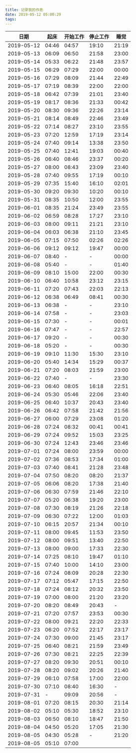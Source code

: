 ```yaml
---
title: 记录我的作息
date: 2019-05-12 05:00:29
tags:
---
```


日期 | 起床 | 开始工作 | 停止工作 | 睡觉 
---|---|---|---|----
2019-05-12 | 04:46 | 04:57 | 19:10 | 21:19
2019-05-13 | 06:09 | 06:50 | 21:58 | 23:00
2019-05-14 | 05:33 | 06:22 | 21:48 | 23:57
2019-05-15 | 06:29 | 07:29 | 22:00 | 00:00
2019-05-16 | 07:29 | 08:09 | 21:44 | 22:49
2019-05-17 | 07:19 | 08:39 | 22:00 | 22:00
2019-05-18 | 06:42 | 07:39 | 21:01 | 23:40
2019-05-19 | 08:17 | 08:36 | 21:33 | 00:42
2019-05-20 | 08:30 | 09:36 | 22:26 | 23:14
2019-05-21 | 08:14 | 08:49 | 22:46 | 23:49
2019-05-22 | 07:14 | 08:27 | 23:10 | 23:55
2019-05-23 | 07:20 | 12:59 | 17:19 | 23:14
2019-05-24 | 07:40 | 09:14 | 13:38 | 23:50
2019-05-25 | 07:40 | 12:41 | 19:03 | 00:40
2019-05-26 | 06:40 | 08:46 | 23:37 | 00:20
2019-05-27 | 08:00 | 08:43 | 23:09 | 23:40
2019-05-28 | 07:40 | 09:55 | 17:19 | 00:10
2019-05-29 | 07:35 | 15:40 | 16:10 | 02:01
2019-05-30 | 09:20 | 09:30 | 10:20 | 00:10
2019-05-31 | 08:35 | 10:50 | 12:00 | 23:55
2019-06-01 | 08:35 | 21:24 | 23:49 | 23:55
2019-06-02 | 06:59 | 08:28 | 17:27 | 23:10
2019-06-03 | 08:00 | 09:11 | 21:21 | 23:10
2019-06-04 | 06:03 | 06:38 | 21:10 | 23:45
2019-06-05 | 07:15 | 07:50 | 02:26 | 02:26
2019-06-06 | 09:12 | 09:12 | 19:47 | 00:00
2019-06-07 | 08:40 | - | - | 00:00
2019-06-08 | 05:40 | - | - | 01:40
2019-06-09 | 08:10 | 15:00 | 22:00 | 00:30
2019-06-10 | 06:40 | 10:58 | 23:12 | 23:15
2019-06-11 | 07:20 | 07:43 | 22:03 | 22:13
2019-06-12 | 06:38 | 06:49 | 08:41 | 00:30
2019-06-13 | 06:38 | - | - | 23:10
2019-06-14 | 07:58 | - | - | 23:03
2019-06-15 | 07:30 | - | - | 00:01
2019-06-16 | 07:47 | - | - | 22:57
2019-06-17 | 09:20 | - | - | 00:30
2019-06-18 | 05:20 | - | - | 00:30
2019-06-19 | 09:10 | 11:30 | 15:30 | 23:10
2019-06-20 | 05:40 | 14:34 | 15:29 | 00:37
2019-06-21 | 07:20 | 08:03 | 21:59 | 23:00
2019-06-22 | 07:40 | - | - | 23:30
2019-06-23 | 06:40 | 08:05 | 16:18 | 22:51
2019-06-24 | 05:30 | 05:46 | 22:06 | 23:40
2019-06-25 | 06:40 | 10:37 | 20:43 | 23:40
2019-06-26 | 06:42 | 07:58 | 21:42 | 21:56
2019-06-27 | 06:00 | 07:29 | 23:08 | 01:20
2019-06-28 | 07:24 | 08:32 | 00:41 | 00:41
2019-06-29 | 07:24 | 09:52 | 15:03 | 23:25
2019-06-30 | 07:24 | 12:43 | 23:46 | 23:46
2019-07-01 | 07:24 | 08:00 | 23:59 | 00:00
2019-07-02 | 07:36 | 08:53 | 17:34 | 01:00
2019-07-03 | 07:40 | 08:41 | 21:28 | 23:48
2019-07-04 | 07:50 | 08:20 | 08:20 | 21:37
2019-07-05 | 06:06 | 08:20 | 17:38 | 21:40
2019-07-06 | 06:30 | 07:59 | 21:46 | 22:10
2019-07-07 | 05:20 | 06:38 | 19:20 | 23:00
2019-07-08 | 07:30 | 08:19 | 21:26 | 22:18
2019-07-09 | 06:30 | 07:22 | 12:00 | 01:03
2019-07-10 | 06:15 | 20:57 | 21:34 | 00:10
2019-07-11 | 08:00 | 09:45 | 11:53 | 23:50
2019-07-12 | 08:00 | 09:51 | 13:40 | 22:50
2019-07-13 | 08:00 | 09:00 | 17:33 | 22:30 
2019-07-14 | 07:25 | 08:10 | 19:47 | 01:10
2019-07-15 | 07:40 | 10:00 | 14:10 | 23:00
2019-07-16 | 07:24 | 08:09 | 20:28 | 22:30
2019-07-17 | 07:12 | 05:47 | 17:15 | 22:50
2019-07-18 | 07:24 | 08:12 | 20:32 | 23:50
2019-07-19 | 07:00 | 08:00 | 21:20 | 23:20
2019-07-20 | 08:20 | 08:49 | 20:43 | -
2019-07-21 | 07:20 | 07:57 | 23:53 | 00:30
2019-07-22 | 08:00 | 09:21 | 22:20 | 22:33 
2019-07-23 | 06:20 | 07:52 | 22:17 | 23:17
2019-07-24 | 07:30 | 09:00 | 21:45 | 23:17
2019-07-25 | 06:40 | 08:21 | 21:59 | 23:49
2019-07-26 | 07:30 | 08:21 | 22:25 | 22:39
2019-07-27 | 08:20 | 09:30 | 20:51 | 00:10
2019-07-28 | 08:20 | 09:02 | 20:26 | 21:40
2019-07-29 | 06:10 | 07:58 | 17:00 | 22:00
2019-07-30 | 07:10 | 08:40 | 16:30 | -
2019-07-31 | - | 09:09 | 20:56 | - 
2019-08-01 | 07:20 | 08:15 | 20:30 | 21:14
2019-08-02 | 05:10 | 05:30 | 18:52 | 23:10
2019-08-03 | 06:50 | 08:10 | 18:47 | 21:50
2019-08-04 | 04:50 | 05:20 | 17:05 | 21:30
2019-08-05 | 04:30 | 05:28 | - | 21:20
2019-08-05 | 05:10 | 07:00 | 
